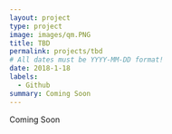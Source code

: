 ```yaml
---
layout: project
type: project
image: images/qm.PNG
title: TBD
permalink: projects/tbd
# All dates must be YYYY-MM-DD format!
date: 2018-1-18
labels:
  - Github
summary: Coming Soon
---
```


Coming Soon



